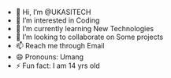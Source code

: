 - 👋 Hi, I’m @UKASITECH
- 👀 I’m interested in Coding
- 🌱 I’m currently learning New Technologies
- 💞️ I’m looking to collaborate on Some projects
- 📫 Reach me through Email
- 😄 Pronouns: Umang
- ⚡ Fun fact: I am 14 yrs old

<!---
UKASITECH/UKASITECH is a ✨ special ✨ repository because its `README.md` (this file) appears on your GitHub profile.
You can click the Preview link to take a look at your changes.
--->
